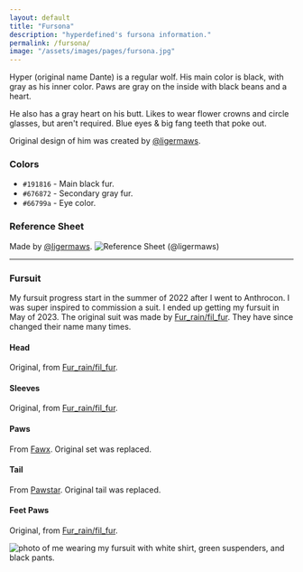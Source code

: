 ```yaml
---
layout: default
title: "Fursona"
description: "hyperdefined's fursona information."
permalink: /fursona/
image: "/assets/images/pages/fursona.jpg"
---
```

Hyper (original name Dante) is a regular wolf. His main color is black, with gray as his inner color. Paws are gray on the inside with black beans and a heart.

He also has a gray heart on his butt. Likes to wear flower crowns and circle glasses, but aren't required. Blue eyes & big fang teeth that poke out.

Original design of him was created by [@ligermaws](https://twitter.com/ligermaws).

### Colors
* `#191816` - Main black fur.
* `#676872` - Secondary gray fur.
* `#66799a` - Eye color.

### Reference Sheet
Made by [@ligermaws](https://twitter.com/ligermaws).
<img src="{{ site.url }}/assets/images/pages/fursona-ref.png" alt="Reference Sheet (@ligermaws)"/>

<hr>

### Fursuit
My fursuit progress start in the summer of 2022 after I went to Anthrocon. I was super inspired to commission a suit. I ended up getting my fursuit in May of 2023. The original suit was made by [Fur_rain/fil_fur](https://www.instagram.com/fil_fur/). They have since changed their name many times.

#### Head
Original, from [Fur_rain/fil_fur](https://www.instagram.com/fil_fur/).
#### Sleeves
Original, from [Fur_rain/fil_fur](https://www.instagram.com/fil_fur/).
#### Paws
From [Fawx](https://www.instagram.com/fawxstar/). Original set was replaced.
#### Tail
From [Pawstar](https://pawstar.com/). Original tail was replaced.
#### Feet Paws
Original, from [Fur_rain/fil_fur](https://www.instagram.com/fil_fur/).

<div class="post-image">
<img src="{{ site.url }}/assets/images/pages/fursona2.jpg" alt="photo of me wearing my fursuit with white shirt, green suspenders, and black pants."/>
</div>